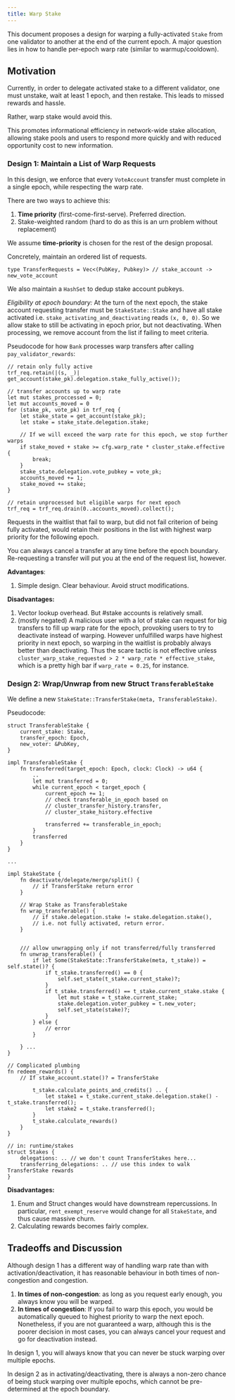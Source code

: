 ```yaml
---
title: Warp Stake
---
```


This document proposes a design for warping a fully-activated `Stake` from one validator to another at the end of the current epoch. A major question lies in how to handle per-epoch warp rate (similar to warmup/cooldown).

## Motivation
Currently, in order to delegate activated stake to a different validator, one must unstake, wait at least 1 epoch, and then restake. This leads to missed rewards and hassle.

Rather, warp stake would avoid this.

This promotes informational efficiency in network-wide stake allocation, allowing stake pools and users to respond more quickly and with reduced opportunity cost to new information.

### Design 1: Maintain a List of Warp Requests
In this design, we enforce that every `VoteAccount` transfer must complete in a single epoch, while respecting the warp rate.

There are two ways to achieve this:
1. **Time priority** (first-come-first-serve). Preferred direction.
2. Stake-weighted random (hard to do as this is an urn problem without replacement)

We assume **time-priority** is chosen for the rest of the design proposal.


Concretely, maintain an ordered list of requests. 

`type TransferRequests = Vec<(PubKey, Pubkey)> // stake_account -> new_vote_account`

We also maintain a `HashSet` to dedup stake account pubkeys.

*Eligibility at epoch boundary:* At the turn of the next epoch, the stake account requesting transfer must be `StakeState::Stake` and have all stake activated  i.e. `stake_activating_and_deactivating` reads `(x, 0, 0)`. So we allow stake to still be activating in epoch prior, but not deactivating. When processing, we remove account from the list if failing to meet criteria. 

Pseudocode for how `Bank` processes warp transfers after calling `pay_validator_rewards`:
```
// retain only fully active
trf_req.retain(|(s, _)| get_account(stake_pk).delegation.stake_fully_active());

// transfer accounts up to warp rate
let mut stakes_proccessed = 0;
let mut accounts_moved = 0
for (stake_pk, vote_pk) in trf_req {
    let stake_state = get_account(stake_pk);
    let stake = stake_state.delegation.stake;
    
    // If we will exceed the warp rate for this epoch, we stop further warps
    if stake_moved + stake >= cfg.warp_rate * cluster_stake.effective {
        break;
    }
    stake_state.delegation.vote_pubkey = vote_pk;
    accounts_moved += 1;
    stake_moved += stake;
}

// retain unprocessed but eligible warps for next epoch
trf_req = trf_req.drain(0..accounts_moved).collect();
```

Requests in the waitlist that fail to warp, but did not fail criterion of being fully activated, would retain their positions in the list with highest warp priority for the following epoch.

You can always cancel a transfer at any time before the epoch boundary. Re-requesting a transfer will put you at the end of the request list, however.

**Advantages**:
1. Simple design. Clear behaviour. Avoid struct modifications.

**Disadvantages:**
1. Vector lookup overhead. But #stake accounts is relatively small.
2. (mostly negated) A malicious user with a lot of stake can request for big transfers to fill up warp rate for the epoch, provoking users to try to deactivate instead of warping. However unfulfilled warps have highest priority in next epoch, so warping in the waitlist is probably always better than deactivating. Thus the scare tactic is not effective unless `cluster_warp_stake_requested > 2 * warp_rate * effective_stake`, which is a pretty high bar if `warp_rate = 0.25`, for instance.

### Design 2: Wrap/Unwrap from new Struct `TransferableStake`
We define a new `StakeState::TransferStake(meta, TransferableStake)`.

Pseudocode:
```
struct TransferableStake {
    current_stake: Stake,
    transfer_epoch: Epoch,
    new_voter: &PubKey,
}

impl TransferableStake {
    fn transferred(target_epoch: Epoch, clock: Clock) -> u64 {
        ..
        let mut transferred = 0;
        while current_epoch < target_epoch {
            current_epoch += 1;
            // check transferable_in_epoch based on 
            // cluster_transfer_history.transfer, 
            // cluster_stake_history.effective

            transferred += transferable_in_epoch;
        }
        transferred
    }
}

...

impl StakeState {
    fn deactivate/delegate/merge/split() {
        // if TransferStake return error
    }
    
    // Wrap Stake as TransferableStake
    fn wrap_transferable() {
        // if stake.delegation.stake != stake.delegation.stake(), 
        // i.e. not fully activated, return error.
    }

    
    /// allow unwrapping only if not transferred/fully transferred
    fn unwrap_transferable() {
        if let Some(StakeState::TransferStake(meta, t_stake)) = self.state()? {
            if t_stake.transferred() == 0 {
                self.set_state(t_stake.current_stake)?;
            }
            if t_stake.transferred() == t_stake.current_stake.stake {
                let mut stake = t_stake.current_stake;
                stake.delegation.voter_pubkey = t.new_voter;
                self.set_state(stake)?;
            }
        } else {
            // error
        }
        
    } ...
}

// Complicated plumbing
fn redeem_rewards() {
    // If stake_account.state()? = TransferStake 
    
        t_stake.calculate_points_and_credits() .. {
            let stake1 = t_stake.current_stake.delegation.stake() - t_stake.transferred();
            let stake2 = t_stake.transferred();
        }
        t_stake.calculate_rewards()
    }
}

// in: runtime/stakes
struct Stakes {
    delegations: .. // we don't count TransferStakes here...
    transferring_delegations: .. // use this index to walk TransferStake rewards
}
```

**Disadvantages:**
1. Enum and Struct changes would have downstream repercussions. In particular, `rent_exempt_reserve` would change for all `StakeState`, and thus cause massive churn.
2. Calculating rewards becomes fairly complex.

## Tradeoffs and Discussion
Although design 1 has a different way of handling warp rate than with activation/deactivation, it has reasonable behaviour in both times of non-congestion and congestion.

1. **In times of non-congestion**: as long as you request early enough, you always know you will be warped. 
2. **In times of congestion**: If you fail to warp this epoch, you would be automatically queued to highest priority to warp the next epoch. 
    Nonetheless, if you are not guaranteed a warp, although this is the poorer decision in most cases, you can always cancel your request and go for deactivation instead. 

In design 1, you will always know that you can never be stuck warping over multiple epochs. 

In design 2 as in activating/deactivating, there is always a non-zero chance of being stuck warping over multiple epochs, which cannot be pre-determined at the epoch boundary.
